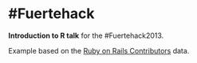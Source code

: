 \#Fuertehack
==========

**Introduction to R talk** for the #Fuertehack2013.    
    
Example based on the [Ruby on Rails Contributors](http://contributors.rubyonrails.org/) data.
